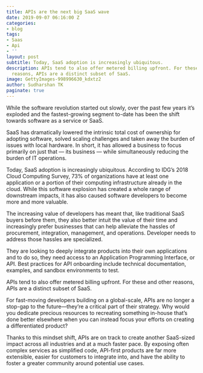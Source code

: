 ```yaml
---
title: APIs are the next big SaaS wave
date: 2019-09-07 06:16:00 Z
categories:
- blog
tags:
- Saas
- Api
- ''
layout: post
subtitle: Today, SaaS adoption is increasingly ubiquitous.
description: APIs tend to also offer metered billing upfront. For these and other
  reasons, APIs are a distinct subset of SaaS.
image: GettyImages-998996630_kdxtz2
author: Sudharshan TK
paginate: true
---
```


While the software revolution started out slowly, over the past few years it’s exploded and the fastest-growing segment to-date has been the shift towards software as a service or SaaS.

SaaS has dramatically lowered the intrinsic total cost of ownership for adopting software, solved scaling challenges and taken away the burden of issues with local hardware. In short, it has allowed a business to focus primarily on just that — its business — while simultaneously reducing the burden of IT operations.

Today, SaaS adoption is increasingly ubiquitous. According to IDG’s 2018 Cloud Computing Survey, 73% of organizations have at least one application or a portion of their computing infrastructure already in the cloud. While this software explosion has created a whole range of downstream impacts, it has also caused software developers to become more and more valuable.

The increasing value of developers has meant that, like traditional SaaS buyers before them, they also better intuit the value of their time and increasingly prefer businesses that can help alleviate the hassles of procurement, integration, management, and operations. Developer needs to address those hassles are specialized.

They are looking to deeply integrate products into their own applications and to do so, they need access to an Application Programming Interface, or API. Best practices for API onboarding include technical documentation, examples, and sandbox environments to test.

APIs tend to also offer metered billing upfront. For these and other reasons, APIs are a distinct subset of SaaS.

For fast-moving developers building on a global-scale, APIs are no longer a stop-gap to the future—they’re a critical part of their strategy. Why would you dedicate precious resources to recreating something in-house that’s done better elsewhere when you can instead focus your efforts on creating a differentiated product?

Thanks to this mindset shift, APIs are on track to create another SaaS-sized impact across all industries and at a much faster pace. By exposing often complex services as simplified code, API-first products are far more extensible, easier for customers to integrate into, and have the ability to foster a greater community around potential use cases.

